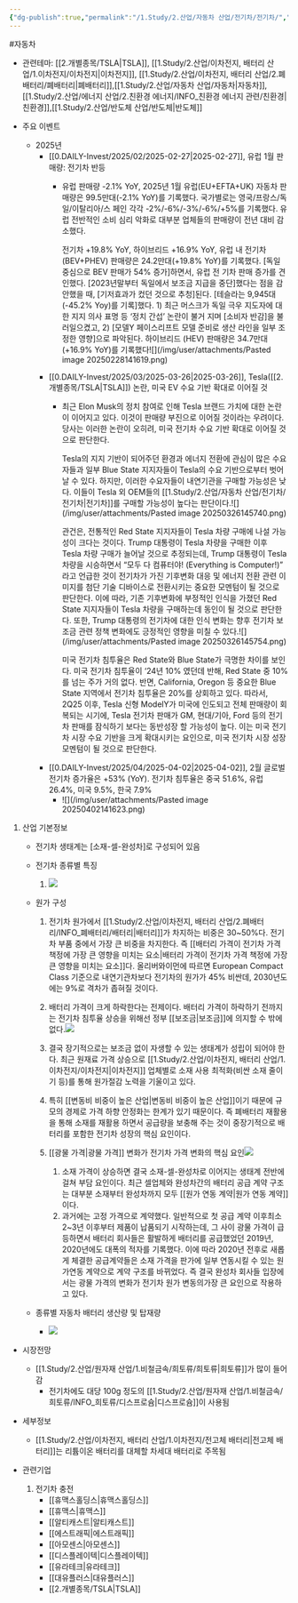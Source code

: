 ```yaml
---
{"dg-publish":true,"permalink":"/1.Study/2.산업/자동차 산업/전기차/전기차/","created":"2024-11-20T21:02:29.158+09:00","updated":"2025-06-03T20:07:21.809+09:00"}
---
```


#자동차

- 관련테마: [[2.개별종목/TSLA\|TSLA]], [[1.Study/2.산업/이차전지, 배터리 산업/1.이차전지/이차전지\|이차전지]], [[1.Study/2.산업/이차전지, 배터리 산업/2.폐배터리/폐배터리\|폐배터리]],[[1.Study/2.산업/자동차 산업/자동차\|자동차]],[[1.Study/2.산업/에너지 산업/2.친환경 에너지/INFO_친환경 에너지 관련/친환경\|친환경]],[[1.Study/2.산업/반도체 산업/반도체\|반도체]]


- 주요 이벤트
	- 2025년
		- [[0.DAILY-Invest/2025/02/2025-02-27\|2025-02-27]], 유럽 1월 판매량: 전기차 반등
			- 유럽 판매량 -2.1% YoY, 2025년 1월 유럽(EU+EFTA+UK) 자동차 판매량은 99.5만대(-2.1% YoY)를 기록했다. 국가별로는 영국/프랑스/독일/이탈리아/스 페인 각각 -2%/-6%/-3%/-6%/+5%를 기록했다. 유럽 전반적인 소비 심리 악화로 대부분 업체들의 판매량이 전년 대비 감소했다.
			  
			  전기차 +19.8% YoY, 하이브리드 +16.9% YoY, 유럽 내 전기차(BEV+PHEV) 판매량은 24.2만대(+19.8% YoY)를 기록했다. [독일 중심으로 BEV 판매가 54% 증가]하면서, 유럽 전 기차 판매 증가를 견인했다. [2023년말부터 독일에서 보조금 지급을 중단]했다는 점을 감안했을 때, [기저효과가 컸던 것으로 추청]된다. [테슬라는 9,945대(-45.2% Yoy)를 기록]했다. 1) 최근 머스크가 독일 극우 지도자에 대한 지지 의사 표명 등 ‘정치 간섭’ 논란이 불거 지며 [소비자 반감]을 불러일으켰고, 2) [모델Y 페이스리프트 모델 준비로 생산 라인을 일부 조정한 영향]으로 파악된다. 하이브리드 (HEV) 판매량은 34.7만대(+16.9% YoY)를 기록했다![](/img/user/attachments/Pasted image 20250228141619.png)
		- [[0.DAILY-Invest/2025/03/2025-03-26\|2025-03-26]], Tesla([[2.개별종목/TSLA\|TSLA]]) 논란, 미국 EV 수요 기반 확대로 이어질 것
			- 최근 Elon Musk의 정치 참여로 인해 Tesla 브랜드 가치에 대한 논란이 이어지고 있다. 이것이 판매량 부진으로 이어질 것이라는 우려이다. 당사는 이러한 논란이 오히려, 미국 전기차 수요 기반 확대로 이어질 것으로 판단한다.
			  
			  Tesla의 지지 기반이 되어주던 환경과 에너지 전환에 관심이 많은 수요자들과 일부 Blue State 지지자들이 Tesla의 수요 기반으로부터 벗어날 수 있다. 하지만, 이러한 수요자들이 내연기관을 구매할 가능성은 낮다. 이들이 Tesla 외 OEM들의 [[1.Study/2.산업/자동차 산업/전기차/전기차\|전기차]]를 구매할 가능성이 높다는 판단이다.![](/img/user/attachments/Pasted image 20250326145740.png)
			  
			  관건은, 전통적인 Red State 지지자들이 Tesla 차량 구매에 나설 가능성이 크다는 것이다. Trump 대통령이 Tesla 차량을 구매한 이후 Tesla 차량 구매가 늘어날 것으로 추정되는데, Trump 대통령이 Tesla 차량을 시승하면서 “모두 다 컴퓨터야! (Everything is Computer!)” 라고 언급한 것이 전기차가 가진 기후변화 대응 및 에너지 전환 관련 이미지를 첨단 기술 디바이스로 전환시키는 중요한 모멘텀이 될 것으로 판단한다. 이에 따라, 기존 기후변화에 부정적인 인식을 가졌던 Red State 지지자들이 Tesla 차량을 구매하는데 동인이 될 것으로 판단한다. 또한, Trump 대통령의 전기차에 대한 인식 변화는 향후 전기차 보조금 관련 정책 변화에도 긍정적인 영향을 미칠 수 있다.![](/img/user/attachments/Pasted image 20250326145754.png)
			  
			  미국 전기차 침투율은 Red State와 Blue State가 극명한 차이를 보인다. 미국 전기차 침투율이 ‘24년 10% 였던데 반해, Red State 중 10%를 넘는 주가 거의 없다. 반면, California, Oregon 등 중요한 Blue State 지역에서 전기차 침투율은 20%를 상회하고 있다. 따라서, 2Q25 이후, Tesla 신형 ModelY가 미국에 인도되고 전체 판매량이 회복되는 시기에, Tesla 전기차 판매가 GM, 현대/기아, Ford 등의 전기차 판매를 잠식하기 보다는 동반성장 할 가능성이 높다. 이는 미국 전기차 시장 수요 기반을 크게 확대시키는 요인으로, 미국 전기차 시장 성장 모멘텀이 될 것으로 판단한다.
		- [[0.DAILY-Invest/2025/04/2025-04-02\|2025-04-02]], 2월 글로벌 전기차 증가율은 +53% (YoY). 전기차 침투율은 중국 51.6%, 유럽 26.4%, 미국 9.5%, 한국 7.9%
			- ![](/img/user/attachments/Pasted image 20250402141623.png)





1. 산업 기본정보
   - 전기차 생태계는 [소재-셀-완성차]로 구성되어 있음
	- 전기차 종류별 특징
		1. ![](https://i.imgur.com/57nAgDR.png)

	- 원가 구성
		1. 전기차 원가에서 [[1.Study/2.산업/이차전지, 배터리 산업/2.폐배터리/INFO_폐배터리/배터리\|배터리]]가 차지하는 비중은 30~50%다. 전기차 부품 중에서 가장 큰 비중을 차지한다. 즉 [[배터리 가격이 전기차 가격 책정에 가장 큰 영향을 미치는 요소\|배터리 가격이 전기차 가격 책정에 가장 큰 영향을 미치는 요소]]다. 올리버와이먼에 따르면 European Compact Class 기준으로 내연기관차보다 전기차의 원가가 45% 비싼데, 2030년도에는 9%로 격차가 좁혀질 것이다. 
		2. 배터리 가격이 크게 하락한다는 전제이다. 배터리 가격이 하락하기 전까지는 전기차 침투율 상승을 위해선 정부 [[보조금\|보조금]]에 의지할 수 밖에 없다.![](https://i.imgur.com/n0isMOQ.png)
		3. 결국 장기적으로는 보조금 없이 자생할 수 있는 생태계가 성립이 되어야 한다. 최근 원재료 가격 상승으로 [[1.Study/2.산업/이차전지, 배터리 산업/1.이차전지/이차전지\|이차전지]] 업체별로 소재 사용 최적화(비싼 소재 줄이기 등)를 통해 원가절감 노력을 기울이고 있다. 
		4. 특히 [[변동비 비중이 높은 산업\|변동비 비중이 높은 산업]]이기 때문에 규모의 경제로 가격 하향 안정화는 한계가 있기 때문이다. 즉 폐배터리 재활용을 통해 소재를 재활용 하면서 공급량을 보충해 주는 것이 중장기적으로 배터리를 포함한 전기차 성장의 핵심 요인이다.
		5. [[광물 가격\|광물 가격]] 변화가 전기차 가격 변화의 핵심 요인![](https://i.imgur.com/kCWVojC.png)

			1. 소재 가격이 상승하면 결국 소재-셀-완성차로 이어지는 생태계 전반에 걸쳐 부담 요인이다. 최근 셀업체와 완성차간의 배터리 공급 계약 구조는 대부분 소재부터 완성차까지 모두 [[원가 연동 계약\|원가 연동 계약]]이다. 
			2. 과거에는 고정 가격으로 계약했다. 일반적으로 첫 공급 계약 이후최소 2~3년 이후부터 제품이 납품되기 시작하는데, 그 사이 광물 가격이 급등하면서 배터리 회사들은 활발하게 배터리를 공급했었던 2019년, 2020년에도 대폭의 적자를 기록했다. 이에 따라 2020년 전후로 새롭게 체결한 공급계약들은 소재 가격을 판가에 일부 연동시킬 수 있는 원가연동 계약으로 계약 구조를 바뀌었다. 즉 결국 완성차 회사들 입장에서는 광물 가격의 변화가 전기차 원가 변동의가장 큰 요인으로 작용하고 있다.

	- 종류별 자동차 배터리 생산량 및 탑재량
		- ![](https://i.imgur.com/ZYCqJwc.png)


- 시장전망
	-  [[1.Study/2.산업/원자재 산업/1.비철금속/희토류/희토류\|희토류]]가 많이 들어감
		- 전기차에도 대당 100g 정도의 [[1.Study/2.산업/원자재 산업/1.비철금속/희토류/INFO_희토류/디스프로슘\|디스프로슘]]이 사용됨


- 세부정보
	- [[1.Study/2.산업/이차전지, 배터리 산업/1.이차전지/전고체 배터리\|전고체 배터리]]는 리튬이온 배터리를 대체할 차세대 배터리로 주목됨



- 관련기업
	1. 전기차 충전
		- [[휴맥스홀딩스\|휴맥스홀딩스]]
		- [[휴맥스\|휴맥스]]
		- [[알티캐스트\|알티캐스트]]
		- [[에스트래픽\|에스트래픽]]
		- [[아모센스\|아모센스]]
		- [[디스플레이텍\|디스플레이텍]]
		- [[유라테크\|유라테크]]
		- [[대유플러스\|대유플러스]]
		- [[2.개별종목/TSLA\|TSLA]]
